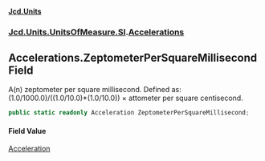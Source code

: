 #### [Jcd.Units](index.md 'index')
### [Jcd.Units.UnitsOfMeasure.SI](Jcd.Units.UnitsOfMeasure.SI.md 'Jcd.Units.UnitsOfMeasure.SI').[Accelerations](Accelerations.md 'Jcd.Units.UnitsOfMeasure.SI.Accelerations')

## Accelerations.ZeptometerPerSquareMillisecond Field

A(n) zeptometer per square millisecond. Defined as: (1.0/1000.0)/((1.0/10.0)*(1.0/10.0)) × attometer per square centisecond.

```csharp
public static readonly Acceleration ZeptometerPerSquareMillisecond;
```

#### Field Value
[Acceleration](Acceleration.md 'Jcd.Units.UnitTypes.Acceleration')